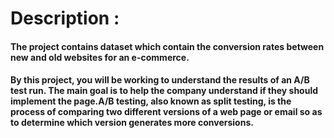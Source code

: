 # Description : 
#### The project contains dataset which contain the conversion rates between new and old websites for an e-commerce.

#### By this project, you will be working to understand the results of an A/B test run. The main goal is to help the company understand if they should implement the page.A/B testing, also known as split testing, is the process of comparing two different versions of a web page or email so as to determine which version generates more conversions. 
